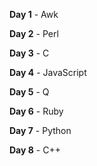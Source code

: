 **Day 1** - Awk

**Day 2** - Perl

**Day 3** - C

**Day 4** - JavaScript

**Day 5** - Q

**Day 6** - Ruby

**Day 7** - Python

**Day 8** - C++
